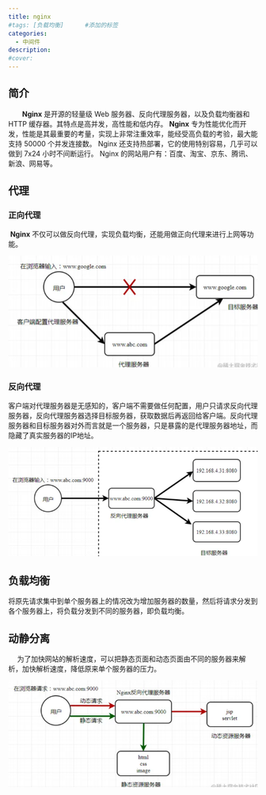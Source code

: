 ```yaml
---
title: nginx
#tags: [负载均衡]      #添加的标签
categories: 
  - 中间件
description: 
#cover: 
---
```




## 简介

  **Nginx** 是开源的轻量级 Web 服务器、反向代理服务器，以及负载均衡器和 HTTP 缓存器。其特点是高并发，高性能和低内存。
		**Nginx** 专为性能优化而开发，性能是其最重要的考量，实现上非常注重效率，能经受高负载的考验，最大能支持 50000 个并发连接数。 Nginx 还支持热部署，它的使用特别容易，几乎可以做到 7x24 小时不间断运行。 Nginx 的网站用户有：百度、淘宝、京东、腾讯、新浪、网易等。





## 代理

### 正向代理

​		**Nginx** 不仅可以做反向代理，实现负载均衡，还能用做正向代理来进行上网等功能。

![nginx正向代理示意图](https://raw.githubusercontent.com/OverCookkk/PicBed/master/blogImg/nginx%E6%AD%A3%E5%90%91%E4%BB%A3%E7%90%86%E7%A4%BA%E6%84%8F%E5%9B%BE.png)





### 反向代理

​		客户端对代理服务器是无感知的，客户端不需要做任何配置，用户只请求反向代理服务器，反向代理服务器选择目标服务器，获取数据后再返回给客户端。反向代理服务器和目标服务器对外而言就是一个服务器，只是暴露的是代理服务器地址，而隐藏了真实服务器的IP地址。

![nginx反向代理示意图](https://raw.githubusercontent.com/OverCookkk/PicBed/master/blogImg/nginx%E5%8F%8D%E5%90%91%E4%BB%A3%E7%90%86%E7%A4%BA%E6%84%8F%E5%9B%BE.png)





## 负载均衡

​		将原先请求集中到单个服务器上的情况改为增加服务器的数量，然后将请求分发到各个服务器上，将负载分发到不同的服务器，即负载均衡。





## 动静分离

 	为了加快网站的解析速度，可以把静态页面和动态页面由不同的服务器来解析，加快解析速度，降低原来单个服务器的压力。

![nginx动静分离示意图](https://raw.githubusercontent.com/OverCookkk/PicBed/master/blogImg/nginx%E5%8A%A8%E9%9D%99%E5%88%86%E7%A6%BB%E7%A4%BA%E6%84%8F%E5%9B%BE.png)
